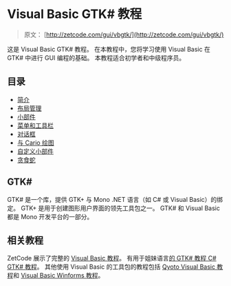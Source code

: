 # Visual Basic GTK# 教程

> 原文： [http://zetcode.com/gui/vbgtk/](http://zetcode.com/gui/vbgtk/)

这是 Visual Basic GTK# 教程。 在本教程中，您将学习使用 Visual Basic 在 GTK# 中进行 GUI 编程的基础。 本教程适合初学者和中级程序员。

## 目录



*   [简介](introduction/)
*   [布局管理](layoutmanagement/)
*   [小部件](widgets/)
*   [菜单和工具栏](menustoolbars/)
*   [对话框](dialogs/)
*   [与 Cario 绘图](painting/)
*   [自定义小部件](customwidget/)
*   [贪食蛇](nibbles/)



## GTK# 

GTK# 是一个库，提供 GTK+ 与 Mono .NET 语言（如 C# 或 Visual Basic）的绑定。 GTK+ 是用于创建图形用户界面的领先工具包之一。 GTK# 和 Visual Basic 都是 Mono 开发平台的一部分。

## 相关教程

ZetCode 展示了完整的 [Visual Basic 教程](/lang/visualbasic/)。 有用于姐妹语言[的 GTK# 教程 C# GTK# 教程](/gui/gtksharp/)。 其他使用 Visual Basic 的工具包的教程包括 [Qyoto Visual Basic 教程](/gui/vbqyoto/)和 [Visual Basic Winforms 教程](/gui/vbwinforms/)。